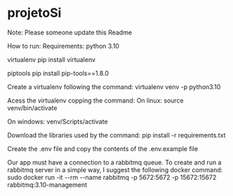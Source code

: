 # projetoSi

Note: Please someone update this Readme

How to run:
Requirements:
python 3.10

virtualenv
pip install virtualenv

piptools
pip install pip-tools==1.8.0

Create a virtualenv following the command:
virtualenv venv -p python3.10

Acess the virtualenv copping the command:
On linux:
source venv/bin/activate

On windows:
venv/Scripts/activate

Download the libraries used by the command:
pip install -r requirements.txt

Create the .env file and copy the contents of the .env.example file

Our app must have a connection to a rabbitmq queue. To create and run a rabbitmq server in a simple way, I suggest the following docker command:
sudo docker run -it --rm --name rabbitmq -p 5672:5672 -p 15672:15672 rabbitmq:3.10-management
